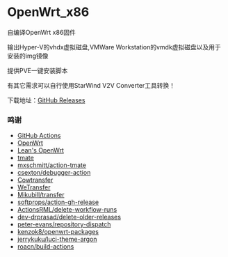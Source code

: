 # OpenWrt_x86
自编译OpenWrt x86固件

输出Hyper-V的vhdx虚拟磁盘,VMWare Workstation的vmdk虚拟磁盘以及用于安装的img镜像

提供PVE一键安装脚本

有其它需求可以自行使用StarWind V2V Converter工具转换！  

下载地址：[GitHub Releases](https://github.com/connself/openwrt-action/releases)  

### 鸣谢
- [GitHub Actions](https://github.com/features/actions)
- [OpenWrt](https://github.com/openwrt/openwrt)
- [Lean's OpenWrt](https://github.com/coolsnowwolf/lede)
- [tmate](https://github.com/tmate-io/tmate)
- [mxschmitt/action-tmate](https://github.com/mxschmitt/action-tmate)
- [csexton/debugger-action](https://github.com/csexton/debugger-action)
- [Cowtransfer](https://cowtransfer.com)
- [WeTransfer](https://wetransfer.com/)
- [Mikubill/transfer](https://github.com/Mikubill/transfer)
- [softprops/action-gh-release](https://github.com/softprops/action-gh-release)
- [ActionsRML/delete-workflow-runs](https://github.com/ActionsRML/delete-workflow-runs)
- [dev-drprasad/delete-older-releases](https://github.com/dev-drprasad/delete-older-releases)
- [peter-evans/repository-dispatch](https://github.com/peter-evans/repository-dispatch)
- [kenzok8/openwrt-packages](https://github.com/kenzok8/openwrt-packages)
- [jerrykuku/luci-theme-argon](https://github.com/jerrykuku/luci-theme-argon)
- [roacn/build-actions](https://github.com/roacn/build-actions)
